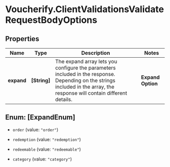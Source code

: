 # Voucherify.ClientValidationsValidateRequestBodyOptions

## Properties

Name | Type | Description | Notes
------------ | ------------- | ------------- | -------------
**expand** | **[String]** | The expand array lets you configure the parameters included in the response. Depending on the strings included in the array, the response will contain different details.   | **Expand Option** | **Response Body** | |:---|:---| | [\&quot;order\&quot;] | - Same response as fallback response (without an options object).&lt;br /&gt;- Order data with calculated discounts are listed in each child redeemable object.&lt;br /&gt;- Metadata not included for each discount type. | | [\&quot;redeemable\&quot;] | Expands redeemable objects by including &#x60;metadata&#x60; for each discount type. | | [\&quot;order\&quot;, \&quot;redeemable\&quot;] | - Order data with calculated discounts are listed in each child redeemable object.&lt;br /&gt;- Includes &#x60;metadata&#x60; for each discount type. | | [\&quot;category\&quot;] | - Returns an expanded &#x60;categories&#x60; object, showing details about the category. | | [optional] 



## Enum: [ExpandEnum]


* `order` (value: `"order"`)

* `redemption` (value: `"redemption"`)

* `redeemable` (value: `"redeemable"`)

* `category` (value: `"category"`)




